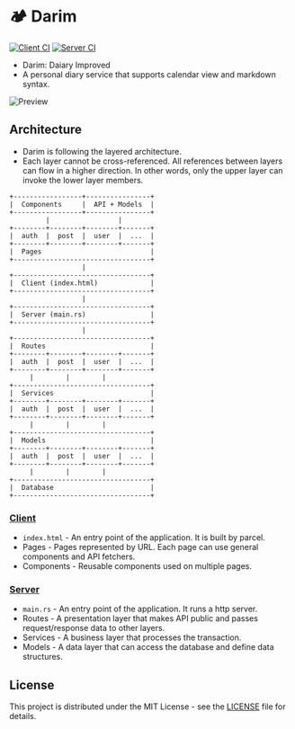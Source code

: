 # 🏕 Darim

[![Client CI](https://github.com/ParkSB/darim/workflows/Client%20CI/badge.svg)](https://github.com/ParkSB/darim/actions?query=workflow%3A%22Client+CI%22)
[![Server CI](https://github.com/ParkSB/darim/workflows/Server%20CI/badge.svg)](https://github.com/ParkSB/darim/actions?query=workflow%3A%22Server+CI%22)

* Darim: Daiary Improved
* A personal diary service that supports calendar view and markdown syntax.

![Preview](https://user-images.githubusercontent.com/6410412/83938984-22825300-a814-11ea-864e-48baf913dfd2.png)

## Architecture

* Darim is following the layered architecture.
* Each layer cannot be cross-referenced. All references between layers can flow in a higher direction. In other words, only the upper layer can invoke the lower layer members.

```
+-----------------+----------------+
|  Components     |  API + Models  |
+-----------------+----------------+
         |                 |
+--------+--------+--------+-------+
|  auth  |  post  |  user  |  ...  |
+--------+--------+--------+-------+
|  Pages                           |
+----------------------------------+
                  |
+----------------------------------+
|  Client (index.html)             |
+----------------------------------+
                  |
+----------------------------------+
|  Server (main.rs)                |
+----------------------------------+
                  |
+----------------------------------+
|  Routes                          |
+--------+--------+--------+-------+
|  auth  |  post  |  user  |  ...  |
+--------+--------+--------+-------+
     |        |        |
+----------------------------------+
|  Services                        |
+--------+--------+--------+-------+
|  auth  |  post  |  user  |  ...  |
+--------+--------+--------+-------+
     |        |        |
+----------------------------------+
|  Models                          |
+--------+--------+--------+-------+
|  auth  |  post  |  user  |  ...  |
+--------+--------+--------+-------+
     |        |        |
+----------------------------------+
|  Database                        |
+----------------------------------+
```

### [Client](client)

* `index.html` - An entry point of the application. It is built by parcel.
* Pages - Pages represented by URL. Each page can use general components and API fetchers.
* Components - Reusable components used on multiple pages.

### [Server](server)

* `main.rs` - An entry point of the application. It runs a http server.
* Routes - A presentation layer that makes API public and passes request/response data to other layers.
* Services - A business layer that processes the transaction.
* Models - A data layer that can access the database and define data structures.

## License

This project is distributed under the MIT License - see the [LICENSE](LICENSE) file for details.
